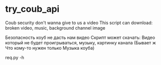 # try_coub_api

Coub security don't wanna give to us a video
This script can download: broken video, music, background channel image

Безопасность коуб не дасть нам видео
Скрипт может скачать: Видео который не будет проигрываться, музыку, картинку канала
(Бывает ж Что кому-то нужен только Музыка коуба)

req.py -h
